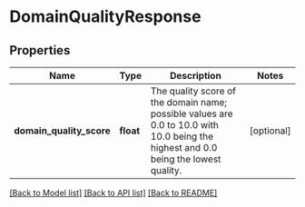 # DomainQualityResponse

## Properties
Name | Type | Description | Notes
------------ | ------------- | ------------- | -------------
**domain_quality_score** | **float** | The quality score of the domain name; possible values are 0.0 to 10.0 with 10.0 being the highest and 0.0 being the lowest quality. | [optional] 

[[Back to Model list]](../README.md#documentation-for-models) [[Back to API list]](../README.md#documentation-for-api-endpoints) [[Back to README]](../README.md)


